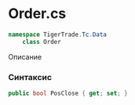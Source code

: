 
# Order.cs
```csharp
namespace TigerTrade.Tc.Data  
    class Order
```

Описание

### Синтаксис
```csharp
public bool PosClose { get; set; }
```
